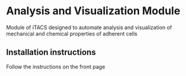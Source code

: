 # Analysis and Visualization Module

Module of iTACS designed to automate analysis and visualization of mechanical and chemical properties of adherent cells



## Installation instructions
Follow the instructions on the front page
